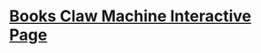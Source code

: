 <h1><a href="https://thirsty-noyce-5fcb37.netlify.app/">Books Claw Machine Interactive Page</a></h1>
